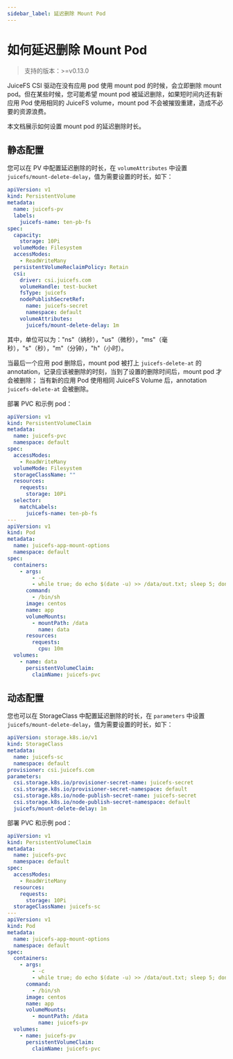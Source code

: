 ```yaml
---
sidebar_label: 延迟删除 Mount Pod
---
```


# 如何延迟删除 Mount Pod

> 支持的版本：>=v0.13.0

JuiceFS CSI 驱动在没有应用 pod 使用 mount pod 的时候，会立即删除 mount pod。但在某些时候，您可能希望 mount pod 被延迟删除，如果短时间内还有新应用 Pod 使用相同的 JuiceFS
volume，mount pod 不会被摧毁重建，造成不必要的资源浪费。

本文档展示如何设置 mount pod 的延迟删除时长。

## 静态配置

您可以在 PV 中配置延迟删除的时长，在 `volumeAttributes` 中设置 `juicefs/mount-delete-delay`，值为需要设置的时长，如下：

```yaml
apiVersion: v1
kind: PersistentVolume
metadata:
  name: juicefs-pv
  labels:
    juicefs-name: ten-pb-fs
spec:
  capacity:
    storage: 10Pi
  volumeMode: Filesystem
  accessModes:
    - ReadWriteMany
  persistentVolumeReclaimPolicy: Retain
  csi:
    driver: csi.juicefs.com
    volumeHandle: test-bucket
    fsType: juicefs
    nodePublishSecretRef:
      name: juicefs-secret
      namespace: default
    volumeAttributes:
      juicefs/mount-delete-delay: 1m
```

其中，单位可以为："ns"（纳秒），"us"（微秒），"ms"（毫秒），"s"（秒），"m"（分钟），"h"（小时）。

当最后一个应用 pod 删除后，mount pod 被打上 `juicefs-delete-at` 的 annotation，记录应该被删除的时刻，当到了设置的删除时间后，mount pod 才会被删除；
当有新的应用 Pod 使用相同 JuiceFS Volume 后，annotation `juicefs-delete-at` 会被删除。

部署 PVC 和示例 pod：

```yaml
apiVersion: v1
kind: PersistentVolumeClaim
metadata:
  name: juicefs-pvc
  namespace: default
spec:
  accessModes:
    - ReadWriteMany
  volumeMode: Filesystem
  storageClassName: ""
  resources:
    requests:
      storage: 10Pi
  selector:
    matchLabels:
      juicefs-name: ten-pb-fs
---
apiVersion: v1
kind: Pod
metadata:
  name: juicefs-app-mount-options
  namespace: default
spec:
  containers:
    - args:
        - -c
        - while true; do echo $(date -u) >> /data/out.txt; sleep 5; done
      command:
        - /bin/sh
      image: centos
      name: app
      volumeMounts:
        - mountPath: /data
          name: data
      resources:
        requests:
          cpu: 10m
  volumes:
    - name: data
      persistentVolumeClaim:
        claimName: juicefs-pvc
```

## 动态配置

您也可以在 StorageClass 中配置延迟删除的时长，在 `parameters` 中设置 `juicefs/mount-delete-delay`，值为需要设置的时长，如下：

```yaml
apiVersion: storage.k8s.io/v1
kind: StorageClass
metadata:
  name: juicefs-sc
  namespace: default
provisioner: csi.juicefs.com
parameters:
  csi.storage.k8s.io/provisioner-secret-name: juicefs-secret
  csi.storage.k8s.io/provisioner-secret-namespace: default
  csi.storage.k8s.io/node-publish-secret-name: juicefs-secret
  csi.storage.k8s.io/node-publish-secret-namespace: default
  juicefs/mount-delete-delay: 1m
```

部署 PVC 和示例 pod：

```yaml
apiVersion: v1
kind: PersistentVolumeClaim
metadata:
  name: juicefs-pvc
  namespace: default
spec:
  accessModes:
    - ReadWriteMany
  resources:
    requests:
      storage: 10Pi
  storageClassName: juicefs-sc
---
apiVersion: v1
kind: Pod
metadata:
  name: juicefs-app-mount-options
  namespace: default
spec:
  containers:
    - args:
        - -c
        - while true; do echo $(date -u) >> /data/out.txt; sleep 5; done
      command:
        - /bin/sh
      image: centos
      name: app
      volumeMounts:
        - mountPath: /data
          name: juicefs-pv
  volumes:
    - name: juicefs-pv
      persistentVolumeClaim:
        claimName: juicefs-pvc
```
